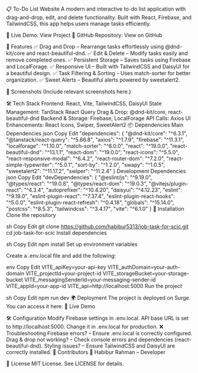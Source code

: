 📋 To-Do List Website
A modern and interactive to-do list application with drag-and-drop, edit, and delete functionality. Built with React, Firebase, and TailwindCSS, this app helps users manage tasks efficiently.

🔗 Live Demo: View Project
🔗 GitHub Repository: View on GitHub

🚀 Features
✅ Drag and Drop – Rearrange tasks effortlessly using @dnd-kit/core and react-beautiful-dnd.
✅ Edit & Delete – Modify tasks easily and remove completed ones.
✅ Persistent Storage – Saves tasks using Firebase and LocalForage.
✅ Responsive UI – Built with TailwindCSS and DaisyUI for a beautiful design.
✅ Task Filtering & Sorting – Uses match-sorter for better organization.
✅ Sweet Alerts – Beautiful alerts powered by sweetalert2.

📸 Screenshots
(Include relevant screenshots here.)

🛠️ Tech Stack
Frontend: React, Vite, TailwindCSS, DaisyUI
State Management: TanStack React Query
Drag & Drop: @dnd-kit/core, react-beautiful-dnd
Backend & Storage: Firebase, LocalForage
API Calls: Axios
UI Enhancements: React Icons, Swiper, SweetAlert2
📦 Dependencies
Main Dependencies
json
Copy
Edit
"dependencies": {
"@dnd-kit/core": "^6.3.1",
"@tanstack/react-query": "^5.66.8",
"axios": "^1.7.9",
"firebase": "^11.3.1",
"localforage": "^1.10.0",
"match-sorter": "^8.0.0",
"react": "^19.0.0",
"react-beautiful-dnd": "^13.1.1",
"react-dom": "^19.0.0",
"react-icons": "^5.5.0",
"react-responsive-modal": "^6.4.2",
"react-router-dom": "^7.2.0",
"react-simple-typewriter": "^5.0.1",
"sort-by": "^1.2.0",
"swapy": "^1.0.5",
"sweetalert2": "^11.17.2",
"swiper": "^11.2.4"
}
Development Dependencies
json
Copy
Edit
"devDependencies": {
"@eslint/js": "^9.19.0",
"@types/react": "^19.0.8",
"@types/react-dom": "^19.0.3",
"@vitejs/plugin-react": "^4.3.4",
"autoprefixer": "^10.4.20",
"daisyui": "^4.12.23",
"eslint": "^9.19.0",
"eslint-plugin-react": "^7.37.4",
"eslint-plugin-react-hooks": "^5.0.0",
"eslint-plugin-react-refresh": "^0.4.18",
"globals": "^15.14.0",
"postcss": "^8.5.3",
"tailwindcss": "^3.4.17",
"vite": "^6.1.0"
}
🔧 Installation
Clone the repository

sh
Copy
Edit
git clone https://github.com/habibur5313/job-task-for-scic.git
cd job-task-for-scic
Install dependencies

sh
Copy
Edit
npm install
Set up environment variables

Create a .env.local file and add the following:

env
Copy
Edit
VITE_apiKey=your-api-key
VITE_authDomain=your-auth-domain
VITE_projectId=your-project-id
VITE_storageBucket=your-storage-bucket
VITE_messagingSenderId=your-messaging-sender-id
VITE_appId=your-app-id
VITE_api=http://localhost:5000
Run the project

sh
Copy
Edit
npm run dev
🌍 Deployment
The project is deployed on Surge. You can access it here:
🔗 Live Demo

🛠️ Configuration
Modify Firebase settings in .env.local.
API base URL is set to http://localhost:5000. Change it in .env.local for production.
❌ Troubleshooting
Firebase errors? – Ensure .env.local is correctly configured.
Drag & drop not working? – Check console errors and dependencies (react-beautiful-dnd).
Styling issues? – Ensure TailwindCSS and DaisyUI are correctly installed.
🤝 Contributors
👤 Habibur Rahman – Developer

📜 License
MIT License. See LICENSE for details.
